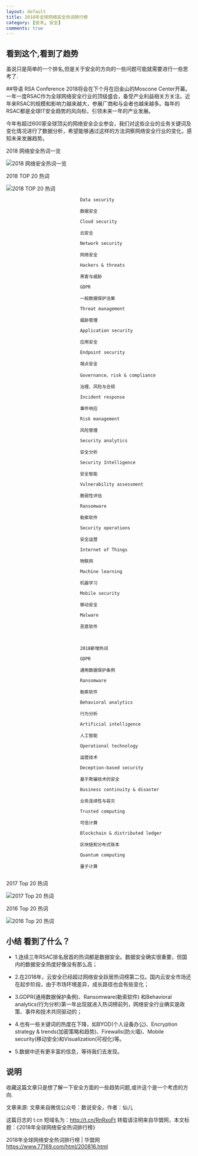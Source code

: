 ```yaml
---
layout: default
title: 2018年全球网络安全热词排行榜
category: [技术, 安全]
comments: true
---
```


## 看到这个,看到了趋势
虽说只是简单的一个排名,但是关于安全的方向的一些问题可能就需要进行一些思考了.



##导语
RSA Conference 2018将会在下个月在旧金山的Moscone Center开幕。一年一度RSAC作为全球网络安全行业的顶级盛会，备受产业利益相关方关注。近年来RSAC的规模和影响力越来越大，参展厂商和与会者也越来越多。每年的RSAC都是全球IT安全趋势的风向标，引领未来一年的产业发展。

今年有超过600家全球顶尖的网络安全企业参会，我们对这些企业的业务关键词及变化情况进行了数据分析，希望能够通过这样的方法洞察网络安全行业的变化，感知未来发展趋势。


2018 网络安全热词一览

![2018 网络安全热词一览](https://www.77169.com/wp-content/uploads/2018/03/1-218-251x800.png)


2018 TOP 20 热词

![2018 TOP 20 热词](https://www.77169.com/wp-content/uploads/2018/03/2-39.png)


```
							Data security 

							数据安全 

							Cloud security 

							云安全

							Network security 

							网络安全

							Hackers & threats 

							黑客与威胁

							GDPR 

							一般数据保护法案

							Threat management 

							威胁管理

							Application security 

							应用安全

							Endpoint security

							端点安全

							Governance、risk & compliance

							治理、风险与合规

							Incident response 

							事件响应

							Risk management 

							风险管理

							Security analytics 

							安全分析

							Security Intelligence 

							安全智能

							Vulnerability assessment

							脆弱性评估

							Ransomware 

							勒索软件

							Security operations 

							安全运营

							Internet of Things 

							物联网

							Machine learning 

							机器学习

							Mobile security

							移动安全

							Malware

							恶意软件

							 

							2018新增热词

							GDPR 

							通用数据保护条例

							Ransomware

							勒索软件

							Behavioral analytics 

							行为分析

							Artificial intelligence 

							人工智能

							Operational technology

							运营技术

							Deception-based security

							基于欺骗技术的安全

							Business continuity & disaster 

							业务连续性与容灾

							Trusted computing

							可信计算

							Blockchain & distributed ledger

							区块链和分布式账本

							Quantum computing

							量子计算
							 
```


2017 Top 20 热词

![2017 Top 20 热词](https://www.77169.com/wp-content/uploads/2018/03/3-32.png)



2016 Top 20 热词

![2016 Top 20 热词](https://www.77169.com/wp-content/uploads/2018/03/4-21.png)


## 小结   看到了什么？

* 1.连续三年RSAC排名居首的热词都是数据安全。数据安全确实很重要，但国内的数据安全热度好像没有那么高；

* 2.在2018年，云安全已经超过网络安全跃居热词榜第二位。国内云安全市场还在起步阶段，由于市场环境差异，成长路径也会有些变化；

* 3.GDPR(通用数据保护条例)、Ransomware(勒索软件) 和Behavioral analytics(行为分析)第一年出现就进入热词榜前列，网络安全行业确实是政策、事件和技术共同驱动的；

* 4.也有一些关键词的热度在下降，如BYOD(个人设备办公)、Encryption strategy & trends(加密策略和趋势)、Firewalls(防火墙)、Mobile security(移动安全)和Visualization(可视化)等。

* 5.数据中还有更丰富的信息，等待我们去发现。


## 说明
收藏这篇文章只是想了解一下安全方面的一些趋势问题,或许这个是一个考虑的方向.


文章来源:
文章来自微信公众号：数说安全，作者：仙儿

这篇日志的 t.cn 短域名为：http://t.cn/RnRxoFt
转载请注明来自华盟网，本文标题：《2018年全球网络安全热词排行榜》

2018年全球网络安全热词排行榜 | 华盟网
https://www.77169.com/html/200816.html


